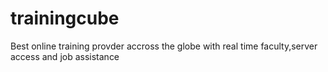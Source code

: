 # trainingcube
Best online training provder accross the globe with real time faculty,server access and job assistance
